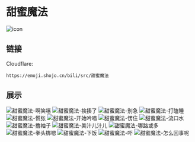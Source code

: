# 甜蜜魔法
![icon](https://emoji.shojo.cn/bili/src/甜蜜魔法/icon.png)
## 链接
Cloudflare:
```
https://emoji.shojo.cn/bili/src/甜蜜魔法
```
## 展示
![甜蜜魔法-啊笑嘻](https://emoji.shojo.cn/bili/src/甜蜜魔法/甜蜜魔法-啊笑嘻.png)
![甜蜜魔法-挨揍了](https://emoji.shojo.cn/bili/src/甜蜜魔法/甜蜜魔法-挨揍了.png)
![甜蜜魔法-别急](https://emoji.shojo.cn/bili/src/甜蜜魔法/甜蜜魔法-别急.png)
![甜蜜魔法-打瞌睡](https://emoji.shojo.cn/bili/src/甜蜜魔法/甜蜜魔法-打瞌睡.png)
![甜蜜魔法-慌张](https://emoji.shojo.cn/bili/src/甜蜜魔法/甜蜜魔法-慌张.png)
![甜蜜魔法-开始吟唱](https://emoji.shojo.cn/bili/src/甜蜜魔法/甜蜜魔法-开始吟唱.png)
![甜蜜魔法-愣住](https://emoji.shojo.cn/bili/src/甜蜜魔法/甜蜜魔法-愣住.png)
![甜蜜魔法-流口水](https://emoji.shojo.cn/bili/src/甜蜜魔法/甜蜜魔法-流口水.png)
![甜蜜魔法-撸袖子](https://emoji.shojo.cn/bili/src/甜蜜魔法/甜蜜魔法-撸袖子.png)
![甜蜜魔法-美汁儿汁儿](https://emoji.shojo.cn/bili/src/甜蜜魔法/甜蜜魔法-美汁儿汁儿.png)
![甜蜜魔法-哪路或多](https://emoji.shojo.cn/bili/src/甜蜜魔法/甜蜜魔法-哪路或多.png)
![甜蜜魔法-拳头梆嗯](https://emoji.shojo.cn/bili/src/甜蜜魔法/甜蜜魔法-拳头梆嗯.png)
![甜蜜魔法-下饭](https://emoji.shojo.cn/bili/src/甜蜜魔法/甜蜜魔法-下饭.png)
![甜蜜魔法-吓](https://emoji.shojo.cn/bili/src/甜蜜魔法/甜蜜魔法-吓.png)
![甜蜜魔法-怎么回事呢](https://emoji.shojo.cn/bili/src/甜蜜魔法/甜蜜魔法-怎么回事呢.png)
